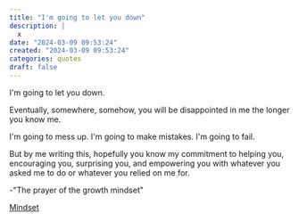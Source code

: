 ```yaml
---
title: "I'm going to let you down"
description: |
  x
date: "2024-03-09 09:53:24"  
created: "2024-03-09 09:53:24"
categories: quotes  
draft: false
---
```

I'm going to let you down. 

Eventually, somewhere, somehow, you will be disappointed in me the longer you know me. 

I'm going to mess up. I'm going to make mistakes. I'm going to fail. 

But by me writing this, hopefully you know my commitment to helping you, encouraging you, surprising you, and empowering you with whatever you asked me to do or whatever you relied on me for. 

-"The prayer of the growth mindset"

[Mindset](../book-review/mindset.md) 
